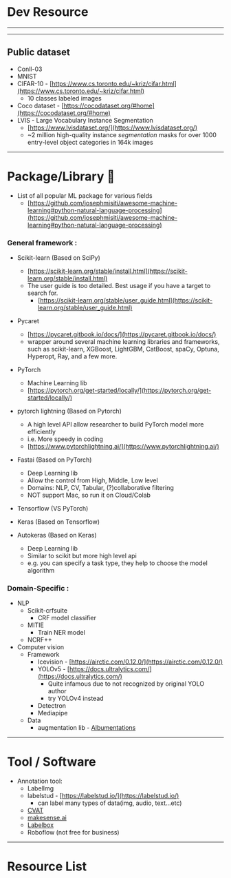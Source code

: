 # Dev Resource

---

---

## Public dataset

- Conll-03
- MNIST
- CIFAR-10 - [https://www.cs.toronto.edu/~kriz/cifar.html](https://www.cs.toronto.edu/~kriz/cifar.html)
    - 10 classes labeled images
- Coco dataset - [https://cocodataset.org/#home](https://cocodataset.org/#home)
- LVIS - Large Vocabulary Instance Segmentation
    - [https://www.lvisdataset.org/](https://www.lvisdataset.org/)
    - ~2 million high-quality instance *segmentation* masks for over 1000 entry-level object categories in 164k images

---

# Package/Library 🔧

- List of all popular ML package for various fields
    - [https://github.com/josephmisiti/awesome-machine-learning#python-natural-language-processing](https://github.com/josephmisiti/awesome-machine-learning#python-natural-language-processing)
    

### **General framework :**

- Scikit-learn (Based on SciPy)
    - [https://scikit-learn.org/stable/install.html](https://scikit-learn.org/stable/install.html)
    - The user guide is too detailed. Best usage if you have a target to search for.
        - [https://scikit-learn.org/stable/user_guide.html](https://scikit-learn.org/stable/user_guide.html)
- Pycaret
    - [https://pycaret.gitbook.io/docs/](https://pycaret.gitbook.io/docs/)
    - wrapper around several machine learning libraries and frameworks, such as scikit-learn, XGBoost, LightGBM, CatBoost, spaCy, Optuna, Hyperopt, Ray, and a few more.

- PyTorch
    - Machine Learning lib
    - [https://pytorch.org/get-started/locally/](https://pytorch.org/get-started/locally/)
- pytorch lightning (Based on Pytorch)
    - A high level API allow researcher to build PyTorch model more efficiently
    - i.e. More speedy in coding
    - [https://www.pytorchlightning.ai/](https://www.pytorchlightning.ai/)
- Fastai (Based on PyTorch)
    - Deep Learning lib
    - Allow the control from High, Middle, Low level
    - Domains: NLP, CV, Tabular, (?)collaborative filtering
    - NOT support Mac, so run it on Cloud/Colab

- Tensorflow (VS PyTorch)
- Keras (Based on Tensorflow)
- Autokeras (Based on Keras)
    - Deep Learning lib
    - Similar to scikit but more high level api
    - e.g. you can specify a task type, they help to choose the model algorithm

### **Domain-Specific :**

- NLP
    - Scikit-crfsuite
        - CRF model classifier
    - MITIE
        - Train NER model
    - NCRF++
- Computer vision
    - Framework
        - Icevision - [https://airctic.com/0.12.0/](https://airctic.com/0.12.0/)
        - YOLOv5 - [https://docs.ultralytics.com/](https://docs.ultralytics.com/)
            - Quite infamous due to not recognized by original YOLO author
            - try YOLOv4 instead
        - Detectron
        - Mediapipe
    - Data
        - augmentation lib - [Albumentations](https://albumentations.ai/docs/)

---

# Tool / Software

- Annotation tool:
    - LabelImg
    - labelstud - [https://labelstud.io/](https://labelstud.io/)
        - can label many types of data(img, audio, text…etc)
    - [CVAT](https://github.com/opencv/cvat)
    - [makesense.ai](https://www.makesense.ai/)
    - [Labelbox](https://labelbox.com/)
    - Roboflow (not free for business)

---

# Resource List